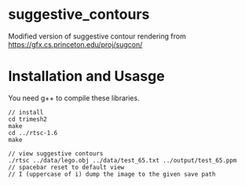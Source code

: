 # suggestive_contours
Modified version of suggestive contour rendering from https://gfx.cs.princeton.edu/proj/sugcon/

# Installation and Usasge
You need g++ to compile these libraries.
```
// install 
cd trimesh2
make
cd ../rtsc-1.6
make

// view suggestive contours
./rtsc ../data/lego.obj ../data/test_65.txt ../output/test_65.ppm
// spacebar reset to default view
// I (uppercase of i) dump the image to the given save path
```